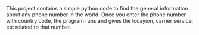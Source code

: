 This project contains a simple python code to find the general information about any phone number in the world. 
Once you enter the phone number with country code, the program runs and gives the locayion, carrier service, etc related to that number.
